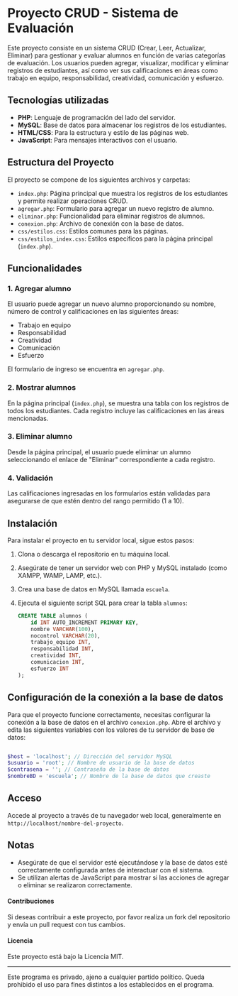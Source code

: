 # Proyecto CRUD - Sistema de Evaluación

Este proyecto consiste en un sistema CRUD (Crear, Leer, Actualizar, Eliminar) para gestionar y evaluar alumnos en función de varias categorías de evaluación. Los usuarios pueden agregar, visualizar, modificar y eliminar registros de estudiantes, así como ver sus calificaciones en áreas como trabajo en equipo, responsabilidad, creatividad, comunicación y esfuerzo.

## Tecnologías utilizadas

- **PHP**: Lenguaje de programación del lado del servidor.
- **MySQL**: Base de datos para almacenar los registros de los estudiantes.
- **HTML/CSS**: Para la estructura y estilo de las páginas web.
- **JavaScript**: Para mensajes interactivos con el usuario.
  
## Estructura del Proyecto

El proyecto se compone de los siguientes archivos y carpetas:

- `index.php`: Página principal que muestra los registros de los estudiantes y permite realizar operaciones CRUD.
- `agregar.php`: Formulario para agregar un nuevo registro de alumno.
- `eliminar.php`: Funcionalidad para eliminar registros de alumnos.
- `conexion.php`: Archivo de conexión con la base de datos.
- `css/estilos.css`: Estilos comunes para las páginas.
- `css/estilos_index.css`: Estilos específicos para la página principal (`index.php`).

## Funcionalidades

### 1. **Agregar alumno**
El usuario puede agregar un nuevo alumno proporcionando su nombre, número de control y calificaciones en las siguientes áreas:
- Trabajo en equipo
- Responsabilidad
- Creatividad
- Comunicación
- Esfuerzo

El formulario de ingreso se encuentra en `agregar.php`.

### 2. **Mostrar alumnos**
En la página principal (`index.php`), se muestra una tabla con los registros de todos los estudiantes. Cada registro incluye las calificaciones en las áreas mencionadas.

### 3. **Eliminar alumno**
Desde la página principal, el usuario puede eliminar un alumno seleccionando el enlace de "Eliminar" correspondiente a cada registro.

### 4. **Validación**
Las calificaciones ingresadas en los formularios están validadas para asegurarse de que estén dentro del rango permitido (1 a 10).

## Instalación

Para instalar el proyecto en tu servidor local, sigue estos pasos:

1. Clona o descarga el repositorio en tu máquina local.
2. Asegúrate de tener un servidor web con PHP y MySQL instalado (como XAMPP, WAMP, LAMP, etc.).
3. Crea una base de datos en MySQL llamada `escuela`.
4. Ejecuta el siguiente script SQL para crear la tabla `alumnos`:

   ```sql
   CREATE TABLE alumnos (
       id INT AUTO_INCREMENT PRIMARY KEY,
       nombre VARCHAR(100),
       nocontrol VARCHAR(20),
       trabajo_equipo INT,
       responsabilidad INT,
       creatividad INT,
       comunicacion INT,
       esfuerzo INT
   );

## **Configuración de la conexión a la base de datos**

Para que el proyecto funcione correctamente, necesitas configurar la conexión a la base de datos en el archivo `conexion.php`. Abre el archivo y edita las siguientes variables con los valores de tu servidor de base de datos:

```php

$host = 'localhost'; // Dirección del servidor MySQL
$usuario = 'root'; // Nombre de usuario de la base de datos
$contrasena = ''; // Contraseña de la base de datos
$nombreBD = 'escuela'; // Nombre de la base de datos que creaste
```
## **Acceso**

Accede al proyecto a través de tu navegador web local, generalmente en `http://localhost/nombre-del-proyecto`.

## Notas
- Asegúrate de que el servidor esté ejecutándose y la base de datos esté correctamente configurada antes de interactuar con el sistema.
- Se utilizan alertas de JavaScript para mostrar si las acciones de agregar o eliminar se realizaron correctamente.

#### Contribuciones
Si deseas contribuir a este proyecto, por favor realiza un fork del repositorio y envía un pull request con tus cambios.

#### Licencia
Este proyecto está bajo la Licencia MIT.

---

Este programa es privado, ajeno a cualquier partido político. Queda prohibido el uso para fines distintos a los establecidos en el programa.
